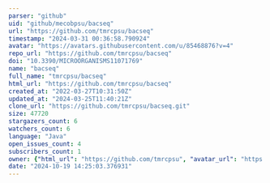 ```yaml
---
parser: "github"
uid: "github/mecobpsu/bacseq"
url: "https://github.com/tmrcpsu/bacseq"
timestamp: "2024-03-31 00:36:58.790924"
avatar: "https://avatars.githubusercontent.com/u/85468876?v=4"
repo_url: "https://github.com/tmrcpsu/bacseq"
doi: "10.3390/MICROORGANISMS11071769"
name: "bacseq"
full_name: "tmrcpsu/bacseq"
html_url: "https://github.com/tmrcpsu/bacseq"
created_at: "2022-03-27T10:31:50Z"
updated_at: "2024-03-25T11:40:21Z"
clone_url: "https://github.com/tmrcpsu/bacseq.git"
size: 47720
stargazers_count: 6
watchers_count: 6
language: "Java"
open_issues_count: 4
subscribers_count: 1
owner: {"html_url": "https://github.com/tmrcpsu", "avatar_url": "https://avatars.githubusercontent.com/u/85468876?v=4", "login": "tmrcpsu", "type": "User"}
date: "2024-10-19 14:25:03.376931"
---
```

